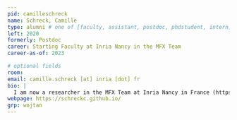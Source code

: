 ```yaml
---
pid: camilleschreck
name: Schreck, Camille
type: alumni # one of [faculty, assistant, postdoc, phdstudent, intern]
left: 2020
formerly: Postdoc
career: Starting Faculty at Inria Nancy in the MFX Team
career-as-of: 2023

# optional fields
room: 
email: camille.schreck [at] inria [dot] fr
bio: |
  I am now a researcher in the MFX Team at Inria Nancy in France (https://mfx.loria.fr/). I was a postdoc researcher at IST Austria in [Chris Wojtan Group](https://pub.ista.ac.at/~wojtan/) between 2016 and 2020. I am interested in physics-based simulation and modeling natural phenoma as well as geometric modeling. I obtained my PhD in 2016 at the University of Grenoble-Alpes, supervised by Stefanie Hahmann and Damien Rohmer of the Imagine Team. I got an Engenieering Degree in 2013 from the school ENSIMAG (Grenoble INP) of Grenoble, France.
webpage: https://schreckc.github.io/
grp: wojtan
---
```

